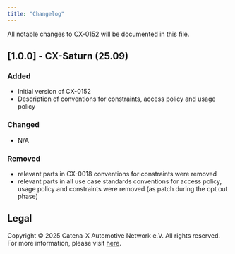 ```yaml
---
title: "Changelog"
---
```


All notable changes to CX-0152 will be documented in this file.

## [1.0.0] - CX-Saturn (25.09)

### Added

- Initial version of CX-0152
- Description of conventions for constraints, access policy and usage policy

### Changed

- N/A

### Removed

- relevant parts in CX-0018 conventions for constraints were removed
- relevant parts in all use case standards conventions for access policy, usage policy and constraints were removed (as patch during the opt out phase)

## Legal

Copyright © 2025 Catena-X Automotive Network e.V. All rights reserved. For more information, please visit [here](/copyright).
